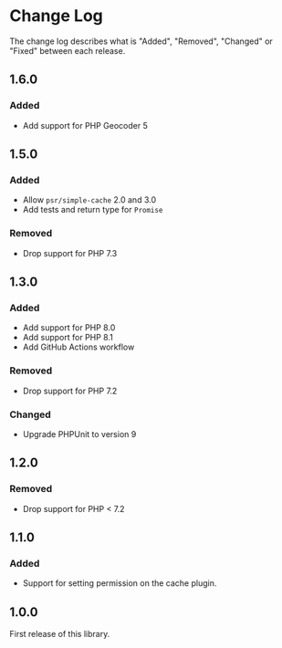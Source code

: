 # Change Log

The change log describes what is "Added", "Removed", "Changed" or "Fixed" between each release.

## 1.6.0

### Added

- Add support for PHP Geocoder 5

## 1.5.0

### Added

- Allow `psr/simple-cache` 2.0 and 3.0
- Add tests and return type for `Promise`

### Removed

- Drop support for PHP 7.3

## 1.3.0

### Added

- Add support for PHP 8.0
- Add support for PHP 8.1
- Add GitHub Actions workflow

### Removed

- Drop support for PHP 7.2

### Changed

- Upgrade PHPUnit to version 9

## 1.2.0

### Removed

- Drop support for PHP < 7.2

## 1.1.0

### Added

- Support for setting permission on the cache plugin.

## 1.0.0

First release of this library.
